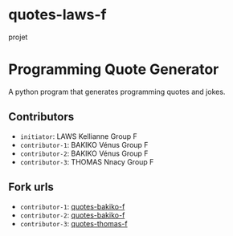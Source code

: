# quotes-laws-f
projet 

# Programming Quote Generator

A python program that generates programming quotes and jokes.

## Contributors
- `initiator`: LAWS Kellianne Group F
- `contributor-1`: BAKIKO Vénus Group F
- `contributor-2`: BAKIKO Vénus Group F 
- `contributor-3`: THOMAS Nnacy Group F 

## Fork urls
- `contributor-1`: [quotes-bakiko-f](url-1)
- `contributor-2`: [quotes-bakiko-f](url-2)
- `contributor-3`: [quotes-thomas-f](url-3)
